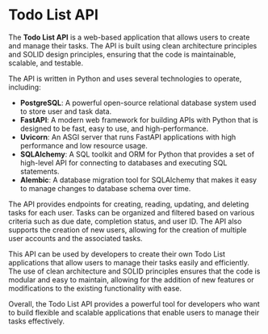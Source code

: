 # Todo List API

The **Todo List API** is a web-based application that allows users to create and manage their tasks. The API is built using clean architecture principles and SOLID design principles, ensuring that the code is maintainable, scalable, and testable.

The API is written in Python and uses several technologies to operate, including:

 - **PostgreSQL**: A powerful open-source relational database system used to store user and task data.
 - **FastAPI**: A modern web framework for building APIs with Python that is designed to be fast, easy to use, and high-performance.
 - **Uvicorn**: An ASGI server that runs FastAPI applications with high performance and low resource usage.
 - **SQLAlchemy**: A SQL toolkit and ORM for Python that provides a set of high-level API for connecting to databases and executing SQL statements.
 - **Alembic**: A database migration tool for SQLAlchemy that makes it easy to manage changes to database schema over time.

The API provides endpoints for creating, reading, updating, and deleting tasks for each user. Tasks can be organized and filtered based on various criteria such as due date, completion status, and user ID. The API also supports the creation of new users, allowing for the creation of multiple user accounts and the associated tasks.

This API can be used by developers to create their own Todo List applications that allow users to manage their tasks easily and efficiently. The use of clean architecture and SOLID principles ensures that the code is modular and easy to maintain, allowing for the addition of new features or modifications to the existing functionality with ease.

Overall, the Todo List API provides a powerful tool for developers who want to build flexible and scalable applications that enable users to manage their tasks effectively.
